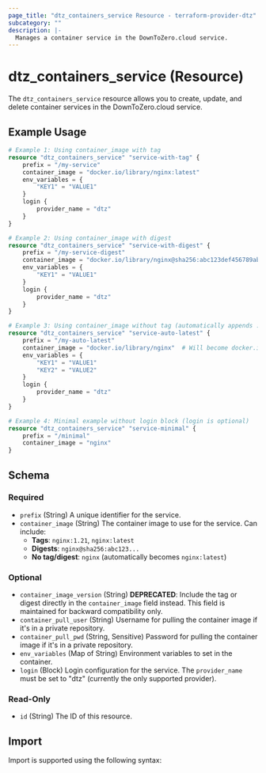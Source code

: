 ```yaml
---
page_title: "dtz_containers_service Resource - terraform-provider-dtz"
subcategory: ""
description: |-
  Manages a container service in the DownToZero.cloud service.
---
```


# dtz_containers_service (Resource)

The `dtz_containers_service` resource allows you to create, update, and delete container services in the DownToZero.cloud service.

## Example Usage

```terraform
# Example 1: Using container_image with tag
resource "dtz_containers_service" "service-with-tag" {
    prefix = "/my-service"
    container_image = "docker.io/library/nginx:latest"
    env_variables = {
        "KEY1" = "VALUE1"
    }
    login {
        provider_name = "dtz"
    }
}

# Example 2: Using container_image with digest
resource "dtz_containers_service" "service-with-digest" {
    prefix = "/my-service-digest"
    container_image = "docker.io/library/nginx@sha256:abc123def456789abcdef123456789abcdef123456789abcdef123456789abcd"
    env_variables = {
        "KEY1" = "VALUE1"
    }
    login {
        provider_name = "dtz"
    }
}

# Example 3: Using container_image without tag (automatically appends :latest)
resource "dtz_containers_service" "service-auto-latest" {
    prefix = "/my-auto-latest"
    container_image = "docker.io/library/nginx"  # Will become docker.io/library/nginx:latest
    env_variables = {
        "KEY1" = "VALUE1"
        "KEY2" = "VALUE2"
    }
    login {
        provider_name = "dtz"
    }
}

# Example 4: Minimal example without login block (login is optional)
resource "dtz_containers_service" "service-minimal" {
    prefix = "/minimal"
    container_image = "nginx"
}
```

## Schema

### Required

- `prefix` (String) A unique identifier for the service.
- `container_image` (String) The container image to use for the service. Can include:
  - **Tags**: `nginx:1.21`, `nginx:latest`
  - **Digests**: `nginx@sha256:abc123...`
  - **No tag/digest**: `nginx` (automatically becomes `nginx:latest`)

### Optional

- `container_image_version` (String) **DEPRECATED**: Include the tag or digest directly in the `container_image` field instead. This field is maintained for backward compatibility only.
- `container_pull_user` (String) Username for pulling the container image if it's in a private repository.
- `container_pull_pwd` (String, Sensitive) Password for pulling the container image if it's in a private repository.
- `env_variables` (Map of String) Environment variables to set in the container.
- `login` (Block) Login configuration for the service. The `provider_name` must be set to "dtz" (currently the only supported provider).

### Read-Only

- `id` (String) The ID of this resource.

## Import

Import is supported using the following syntax:

```

```